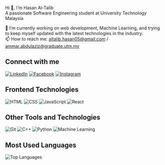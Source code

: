 Hi 👋, I'm Hasan Al-Talib  
A passionate Software Engineering student at University Technology Malaysia

🔭 I’m currently working on web development, Machine Learning, and trying to keep myself updated with the latest technologies in the industry.  
📫 How to reach me: altalib.hasan05@gmail.com / ammar.abdulaziz@graduate.utm.my 

## Connect with me

[![LinkedIn](https://img.shields.io/badge/LinkedIn-%230077B5?logo=linkedin&logoColor=white)](https://www.linkedin.com/in/hasan-al-talib-6095b3323/)
[![Facebook](https://img.shields.io/badge/Facebook-%231877F2?logo=facebook&logoColor=white)](https://www.facebook.com/hasan.ammar.52/)
[![Instagram](https://img.shields.io/badge/Instagram-%23E4405F?logo=instagram&logoColor=white)](https://www.instagram.com/hasanammar05/?hl=en)

## Frontend Technologies

![HTML](https://img.shields.io/badge/-HTML-E34F26?logo=html5&logoColor=white)
![CSS](https://img.shields.io/badge/-CSS-1572B6?logo=css3&logoColor=white)
![JavaScript](https://img.shields.io/badge/-JavaScript-F7DF1E?logo=javascript&logoColor=black)
![React](https://img.shields.io/badge/-React-61DAFB?logo=react&logoColor=black)

## Other Tools and Technologies

![Git](https://img.shields.io/badge/-Git-F05032?logo=git&logoColor=white)
![C++](https://img.shields.io/badge/-C%2B%2B-00599C?logo=cplusplus&logoColor=white)
![Python](https://img.shields.io/badge/-Python-3776AB?logo=python&logoColor=white)
![Machine Learning](https://img.shields.io/badge/-Machine%20Learning-FF6F00?logo=google&logoColor=white)

## Most Used Languages

![Top Languages](https://github-readme-stats.vercel.app/api/top-langs/?username=YOUR_GITHUB_USERNAME&layout=compact&theme=dark)

<!-- You can replace YOUR_GITHUB_USERNAME with your actual GitHub username to display your most used languages. -->